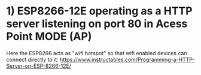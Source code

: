 # 1) ESP8266-12E operating as a HTTP server listening on port 80 in Acess Point MODE (AP)
Here the ESP8266 acts as "wifi hotspot" so that wifi enabled devices can connect directly to it.
https://www.instructables.com/Programming-a-HTTP-Server-on-ESP-8266-12E/
